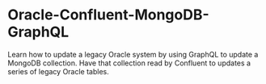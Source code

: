 # Oracle-Confluent-MongoDB-GraphQL
Learn how to update a legacy Oracle system by using GraphQL to update a MongoDB collection. Have that collection read by Confluent to updates a series of legacy Oracle tables.
